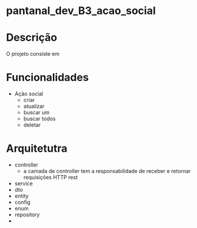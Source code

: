 # pantanal_dev_B3_acao_social

# Descrição
O projeto consiste em

# Funcionalidades
- Ação social
  - criar
  - atualizar
  - buscar um
  - buscar todos
  - deletar

# Arquitetutra 
- controller
  - a camada de controller tem a responsabilidade de receber e retornar requisições HTTP rest
- service
- dto
- entity
- config
- enum
- repository
- 
